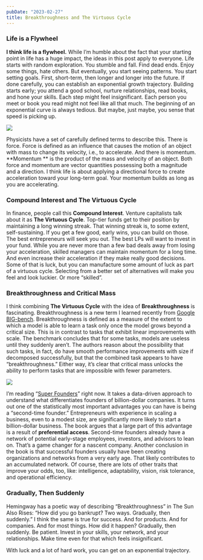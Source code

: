 ```yaml
---
pubDate: "2023-02-27"
title: Breakthroughness and The Virtuous Cycle
---
```


### Life is a Flywheel

**I think life is a flywheel.** While I’m humble about the fact that your starting point in life has a huge impact, the
ideas in this post apply to everyone. Life starts with random exploration. You stumble and fall. Find dead ends. Enjoy
some things, hate others. But eventually, you start seeing patterns. You start setting goals. First, short-term, then
longer and longer into the future. If done carefully, you can establish an exponential growth trajectory. Building
starts early; you attend a good school, nurture relationships, read books, and hone your skills. Each step might feel
insignificant. Each person you meet or book you read might not feel like all that much. The beginning of an exponential
curve is always tedious. But maybe, just maybe, you sense that speed is picking up.

![](https://storage.googleapis.com/langkilde-se-images/1e539247-fac2-4938-b14f-83b149152665.jpeg)

Physicists have a set of carefully defined terms to describe this. There is force. Force is defined as an influence that
causes the motion of an object with mass to change its velocity, i.e., to accelerate. And there is momentum. **Momentum
** is the product of the mass and velocity of an object. Both force and momentum are vector quantities possessing both a
magnitude and a direction. I think life is about applying a directional force to create acceleration toward your
long-term goal. Your momentum builds as long as you are accelerating.

### Compound Interest and The Virtuous Cycle

In finance, people call this **Compound Interest**. Venture capitalists talk about it as **The Virtuous Cycle**.
Top-tier funds get to their position by maintaining a long winning streak. That winning streak is, to some extent,
self-sustaining. If you get a few good, early wins, you can build on those. The best entrepreneurs will seek you out.
The best LPs will want to invest in your fund. While you are never more than a few bad deals away from losing your
acceleration, skilled managers can maintain momentum for a long time. And even increase their acceleration if they make
really good decisions. Some of that is luck, but you can manufacture some amount of luck as part of a virtuous cycle.
Selecting from a better set of alternatives will make you feel and look luckier. Or more “skilled”.

### Breakthroughness and Critical Mass

I think combining **The Virtuous Cycle** with the idea of **Breakthroughness** is fascinating. Breakthroughness is a new
term I learned recently from [Google BIG-bench](https://github.com/google/BIG-bench). Breakthroughness is defined as a
measure of the extent to which a model is able to learn a task only once the model grows beyond a critical size. This is
in contrast to tasks that exhibit linear improvements with scale. The benchmark concludes that for some tasks, models
are useless until they suddenly aren’t. The authors reason about the possibility that such tasks, in fact, do have
smooth performance improvements with size if decomposed successfully, but that the combined task appears to have
“breakthroughness.” Either way, it’s clear that critical mass unlocks the ability to perform tasks that are impossible
with fewer parameters.

![](https://storage.googleapis.com/langkilde-se-images/bfa8d8c9-b7be-4cea-a170-69885542bf9f.jpeg)

I’m
reading “[Super Founders](https://www.amazon.se/Super-Founders-Reveals-Billion-Dollar-Startups/dp/1541768426/ref=asc_df_1541768426/?hvadid=476556295340&hvdev=c&hvdvcmdl=&hvlocint=&hvlocphy=1012511&hvnetw=g&hvpone=&hvpos=&hvptwo=&hvqmt=&hvrand=10669114641641229857&hvtargid=pla-1128305520704&linkCode=df0&psc=1&tag=shpngadsglede-21)”
right now. It takes a data-driven approach to understand what differentiates founders of billion-dollar companies. It
turns out one of the statistically most important advantages you can have is being a “second-time founder.”
Entrepreneurs with experience in scaling a business, even to a modest size, are significantly more likely to start a
billion-dollar business. The book argues that a large part of this advantage is a result of **preferential access**.
Second-time founders already have a network of potential early-stage employees, investors, and advisors to lean on.
That’s a game changer for a nascent company. Another conclusion in the book is that successful founders usually have
been creating organizations and networks from a very early age. That likely contributes to an accumulated network. Of
course, there are lots of other traits that improve your odds, too, like: intelligence, adaptability, vision, risk
tolerance, and operational efficiency.

### Gradually, Then Suddenly

Hemingway has a poetic way of describing “Breakthroughness” in The Sun Also Rises: “How did you go bankrupt? Two ways.
Gradually, then suddenly.” I think the same is true for success. And for products. And for companies. And for most
things. How did it happen? Gradually, then suddenly. Be patient. Invest in your skills, your network, and your
relationships. Make time even for that which feels insignificant.

With luck and a lot of hard work, you can get on an exponential trajectory.